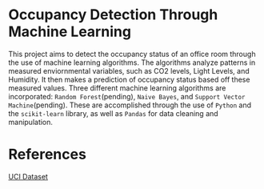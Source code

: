 # Occupancy Detection Through Machine Learning
 This project aims to detect the occupancy status of an office room through the use of machine learning algorithms. The algorithms analyze patterns in measured enviornmental variables, such as CO2 levels, Light Levels, and Humidity. It then makes a prediction of occupancy status based off these measured values. Three different machine learning algorithms are incorporated: `Random Forest`(pending), `Naive Bayes`, and `Support Vector Machine`(pending). These are accomplished through the use of `Python` and the `scikit-learn` library, as well as `Pandas` for data cleaning and manipulation.

# References
[UCI Dataset](https://archive.ics.uci.edu/ml/datasets/Occupancy+Detection+)
